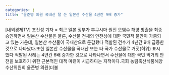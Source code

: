```yaml
---
categories: j
title: "윤준병 의원 국내산 탈 쓴 일본산 수산물 4년간 9배 증가"
---
```

[내외경제TV] 조진성 기자 = 최근 일본 정부가 후쿠시마 원전 오염수 해양 방출을 최종 승인하면서 일본산 수산물은 물론, 수산물 전체의 안전성에 대한 국민적 불안이 가중되고 있는 가운데, 일본산 수산물이 국내산으로 둔갑했다 적발된 건수가 4년간 9배 급증한 것으로 나타났다.또한 일본산 수산물을 국내산 또는 타 국가 수산물로 거짓(허위) 표시했다 적발된 사례는 4년간 6배 증가한 것으로 나타나면서 수산물에 대한 국민 먹거리 안전을 보호하기 위한 근본적인 대책 마련이 시급하다는 지적이다.국회 농림축산식품해양수산위원회 윤준병 의원(더불